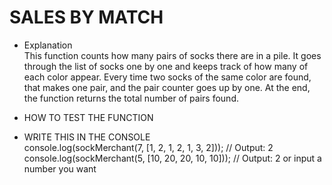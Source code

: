 # SALES BY MATCH

- Explanation  
This function counts how many pairs of socks there are in a pile. It goes through the list of socks one by one and keeps track of how many of each color appear. Every time two socks of the same color are found, that makes one pair, and the pair counter goes up by one. At the end, the function returns the total number of pairs found.

- HOW TO TEST THE FUNCTION

- WRITE THIS IN THE CONSOLE  
console.log(sockMerchant(7, [1, 2, 1, 2, 1, 3, 2])); // Output: 2
console.log(sockMerchant(5, [10, 20, 20, 10, 10]));  // Output: 2
or input a number you want
